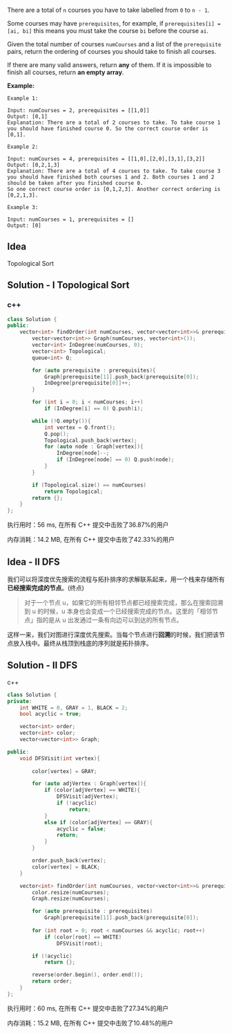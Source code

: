 There are a total of `n` courses you have to take labelled from `0` to `n - 1`.

Some courses may have `prerequisites`, for example, if `prerequisites[i] = [ai, bi]` this means you must take the course `bi` before the course `ai`.

Given the total number of courses `numCourses` and a list of the `prerequisite` pairs, return the ordering of courses you should take to finish all courses.

If there are many valid answers, return **any** of them. If it is impossible to finish all courses, return **an empty array**.



**Example:**
```
Example 1:

Input: numCourses = 2, prerequisites = [[1,0]]
Output: [0,1]
Explanation: There are a total of 2 courses to take. To take course 1 you should have finished course 0. So the correct course order is [0,1].

Example 2:

Input: numCourses = 4, prerequisites = [[1,0],[2,0],[3,1],[3,2]]
Output: [0,2,1,3]
Explanation: There are a total of 4 courses to take. To take course 3 you should have finished both courses 1 and 2. Both courses 1 and 2 should be taken after you finished course 0.
So one correct course order is [0,1,2,3]. Another correct ordering is [0,2,1,3].

Example 3:

Input: numCourses = 1, prerequisites = []
Output: [0]
```

## Idea

Topological Sort

## Solution - I Topological Sort

### c++

```c++
class Solution {
public:
    vector<int> findOrder(int numCourses, vector<vector<int>>& prerequisites) {
        vector<vector<int>> Graph(numCourses, vector<int>());
        vector<int> InDegree(numCourses, 0);
        vector<int> Topological;
        queue<int> Q;

        for (auto prerequisite : prerequisites){
            Graph[prerequisite[1]].push_back(prerequisite[0]);
            InDegree[prerequisite[0]]++;
        }

        for (int i = 0; i < numCourses; i++)
            if (InDegree[i] == 0) Q.push(i);

        while (!Q.empty()){
            int vertex = Q.front();
            Q.pop();
            Topological.push_back(vertex);
            for (auto node : Graph[vertex]){
                InDegree[node]--;
                if (InDegree[node] == 0) Q.push(node);
            }
        }

        if (Topological.size() == numCourses)
            return Topological;
        return {};
    }
};
```
执行用时：56 ms, 在所有 C++ 提交中击败了36.87%的用户

内存消耗：14.2 MB, 在所有 C++ 提交中击败了42.33%的用户

## Idea - II DFS

我们可以将深度优先搜索的流程与拓扑排序的求解联系起来，用一个栈来存储所有**已经搜索完成的节点**。(终点)

> 对于一个节点 u，如果它的所有相邻节点都已经搜索完成，那么在搜索回溯到 u 的时候，u 本身也会变成一个已经搜索完成的节点。这里的「相邻节点」指的是从 u 出发通过一条有向边可以到达的所有节点。

这样一来，我们对图进行深度优先搜索。当每个节点进行**回溯**的时候，我们把该节点放入栈中。最终从栈顶到栈底的序列就是拓扑排序。

## Solution - II  DFS

c++

```c++
class Solution {
private:
    int WHITE = 0, GRAY = 1, BLACK = 2;
    bool acyclic = true;

    vector<int> order;
    vector<int> color;
    vector<vector<int>> Graph;

public:
    void DFSVisit(int vertex){
        
        color[vertex] = GRAY;

        for (auto adjVertex : Graph[vertex]){
            if (color[adjVertex] == WHITE){
                DFSVisit(adjVertex);
                if (!acyclic)
                    return;
            }
            else if (color[adjVertex] == GRAY){
                acyclic = false;
                return;
            }
        }

        order.push_back(vertex);
        color[vertex] = BLACK;
    }

    vector<int> findOrder(int numCourses, vector<vector<int>>& prerequisites) {
        color.resize(numCourses);
        Graph.resize(numCourses);

        for (auto prerequisite : prerequisites)
            Graph[prerequisite[1]].push_back(prerequisite[0]);
        
        for (int root = 0; root < numCourses && acyclic; root++)
            if (color[root] == WHITE)
                DFSVisit(root);

        if (!acyclic)
            return {};

        reverse(order.begin(), order.end());
        return order;
    }
};
```

执行用时：60 ms, 在所有 C++ 提交中击败了27.34%的用户

内存消耗：15.2 MB, 在所有 C++ 提交中击败了10.48%的用户
